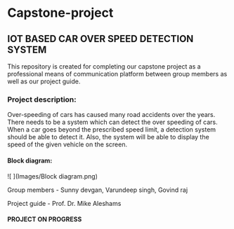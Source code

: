 # Capstone-project

## IOT BASED  CAR OVER SPEED DETECTION SYSTEM 
This repository is created  for completing our capstone project as a professional means of communication platform  between  group members as well as our project guide.

### Project description:
Over-speeding of cars has caused many road accidents over the years. There needs to be a system which can detect the over speeding of cars. When a car goes beyond the prescribed speed limit, a detection system should be able to detect it. Also, the system will be able to display the speed of the given vehicle on the screen. 

#### Block diagram:

![ ](Images/Block diagram.png)

Group members - Sunny devgan, Varundeep singh, Govind raj

Project guide - Prof. Dr. Mike Aleshams

   #### PROJECT ON PROGRESS                                                                                                                                                                                                                                                                      
